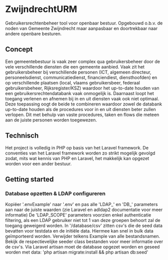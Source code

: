 # ZwijndrechtURM
Gebruikersrechtenbeheer tool voor openbaar bestuur. Opgebouwd o.b.v. de noden van Gemeente Zwijndrecht maar aanpasbaar en doortrekbaar naar andere openbare besturen.

## Concept
Een gemeentebestuur is vaak zeer complex qua gebruikersbeheer door de vele verschillende diensten die een gemeente aanbied. Vaak zit het gebruikersbeheer bij verschillende personen (ICT, algemeen directeur, personeelsdienst, communicatiedienst, financiendiest, diensthoofden) en op verschillende plaatsen (local, vlaams gebruikersbeer, federaal gebruikersbeheer, Rijksregister/KSZ) waardoor het up-to-date houden van een gebruikersrechtendatabank vaak onmogelijk is. Daarnaast loopt het toegang verlenen en afnemen bij in en uit diensten vaak ook niet optimaal.
Deze toepassing oogt de beide te combineren waardoor zowel de databank up-to-date houden als de procedures voor in en uit diensten beter zullen verlopen. Dit met behulp van vaste procedures, taken en flows die meteen aan de juiste personen worden toegewezen. 

## Technisch
Het project is volledig in PHP op basis van het Laravel framework. De conventies van het Laravel framework worden zo strikt mogelijk gevolgd zodat, mits wat kennis van PHP en Laravel, het makkelijk kan opgezet worden voor een ander bestuur.

## Getting started
### Database opzetten & LDAP configureren
Kopiëer '.envExample' naar '.env' en pas alle 'LDAP_' en 'DB_' parameters aan naar de juiste waarden (zie Laravel en adldap2 documentatie voor meer informatie)
De 'LDAP_SCOPE' parameters voorzien enkel authenticatie filtering, als een LDAP gebruiker niet tot 1 van deze groepen behoort zal de toegang geweigerd worden.
In '/database/csv' zitten csv's die de seed data bevatten voor testdata en de initiële data. Hiermee kan snel in bulk data geïmporteerd worden. Verwijder telkens Example van alle bestandsnamen. Bekijk de respectievelijke seeder class bestanden voor meer informatie over de csv's.
Via Laravel artisan moet de database opgezet worden en geseed worden met data:
'php artisan migrate:install && php artisan db:seed'